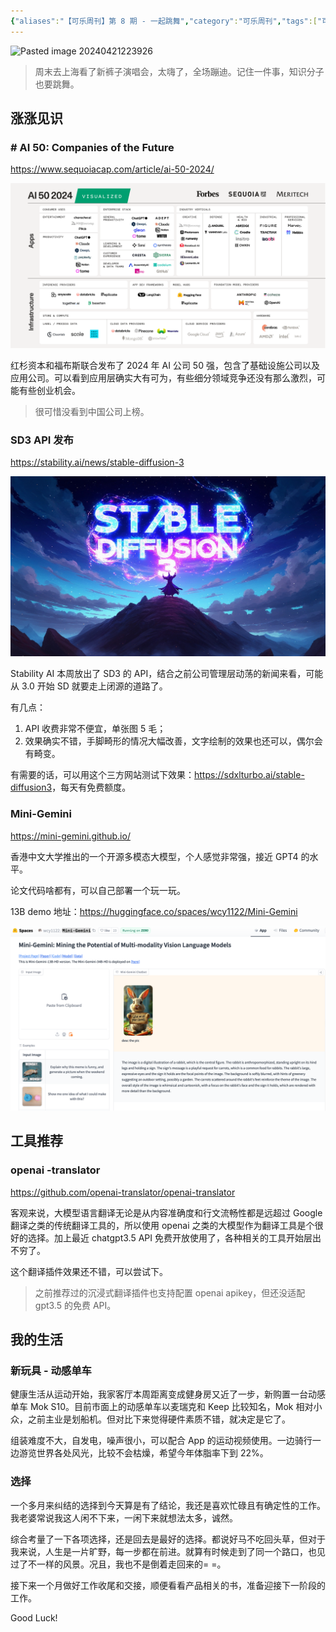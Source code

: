 ```yaml
---
{"aliases":"【可乐周刊】第 8 期 - 一起跳舞","category":"可乐周刊","tags":["可乐周刊"],"status":"published","link":"NA","date created":"2024-04-21 Sun 21:42:27","date modified":"2024-04-21 Sun 22:44:54","dg-publish":true,"permalink":"/Blog/Weekly/【可乐周刊】第 8 期 - 一起跳舞/","dgPassFrontmatter":true,"noteIcon":"1","created":"2024-04-21T21:42:27.199+08:00","updated":"2024-04-21T22:44:56.832+08:00"}
---
```


![Pasted image 20240421223926](https://github.com/Yunz93/PicRepo/raw/main/image/%E6%96%B0%E8%A3%A4%E5%AD%90%E4%B8%8A%E6%B5%B7%E6%BC%94%E5%94%B1%E4%BC%9A.png)
>周末去上海看了新裤子演唱会，太嗨了，全场蹦迪。记住一件事，知识分子也要跳舞。

## 涨涨见识

### # AI 50: Companies of the Future

<https://www.sequoiacap.com/article/ai-50-2024/>

![Pasted image 20240421221235](https://github.com/Yunz93/PicRepo/raw/main/image/AI.png)

红杉资本和福布斯联合发布了 2024 年 AI 公司 50 强，包含了基础设施公司以及应用公司。可以看到应用层确实大有可为，有些细分领域竞争还没有那么激烈，可能有些创业机会。

>很可惜没看到中国公司上榜。

### SD3 API 发布

<https://stability.ai/news/stable-diffusion-3>

![Pasted image 20240421222059](https://github.com/Yunz93/PicRepo/raw/main/image/sd3.png)

Stability AI 本周放出了 SD3 的 API，结合之前公司管理层动荡的新闻来看，可能从 3.0 开始 SD 就要走上闭源的道路了。

有几点：
1. API 收费非常不便宜，单张图 5 毛；
2. 效果确实不错，手脚畸形的情况大幅改善，文字绘制的效果也还可以，偶尔会有畸变。

有需要的话，可以用这个三方网站测试下效果：<https://sdxlturbo.ai/stable-diffusion3>，每天有免费额度。

### Mini-Gemini

<https://mini-gemini.github.io/>

香港中文大学推出的一个开源多模态大模型，个人感觉非常强，接近 GPT4 的水平。

论文代码啥都有，可以自己部署一个玩一玩。

13B demo 地址：<https://huggingface.co/spaces/wcy1122/Mini-Gemini>

![Pasted image 20240421223620](https://github.com/Yunz93/PicRepo/raw/main/image/mini-gemini.png)

## 工具推荐

### openai -translator

<https://github.com/openai-translator/openai-translator>

客观来说，大模型语言翻译无论是从内容准确度和行文流畅性都是远超过 Google 翻译之类的传统翻译工具的，所以使用 openai 之类的大模型作为翻译工具是个很好的选择。加上最近 chatgpt3.5 API 免费开放使用了，各种相关的工具开始层出不穷了。

这个翻译插件效果还不错，可以尝试下。

>之前推荐过的沉浸式翻译插件也支持配置 openai apikey，但还没适配 gpt3.5 的免费 API。

## 我的生活

### 新玩具 - 动感单车

健康生活从运动开始，我家客厅本周距离变成健身房又近了一步，新购置一台动感单车 Mok S10。目前市面上的动感单车以麦瑞克和 Keep 比较知名，Mok 相对小众，之前主业是划船机。但对比下来觉得硬件素质不错，就决定是它了。

组装难度不大，自发电，噪声很小，可以配合 App 的运动视频使用。一边骑行一边游览世界各处风光，比较不会枯燥，希望今年体脂率下到 22%。

### 选择

一个多月来纠结的选择到今天算是有了结论，我还是喜欢忙碌且有确定性的工作。我老婆常说我这人闲不下来，一闲下来就想法太多，诚然。

综合考量了一下各项选择，还是回去是最好的选择。都说好马不吃回头草，但对于我来说，人生是一片旷野，每一步都在前进。就算有时候走到了同一个路口，也见过了不一样的风景。况且，我也不是倒着走回来的= =。

接下来一个月做好工作收尾和交接，顺便看看产品相关的书，准备迎接下一阶段的工作。

Good Luck!
